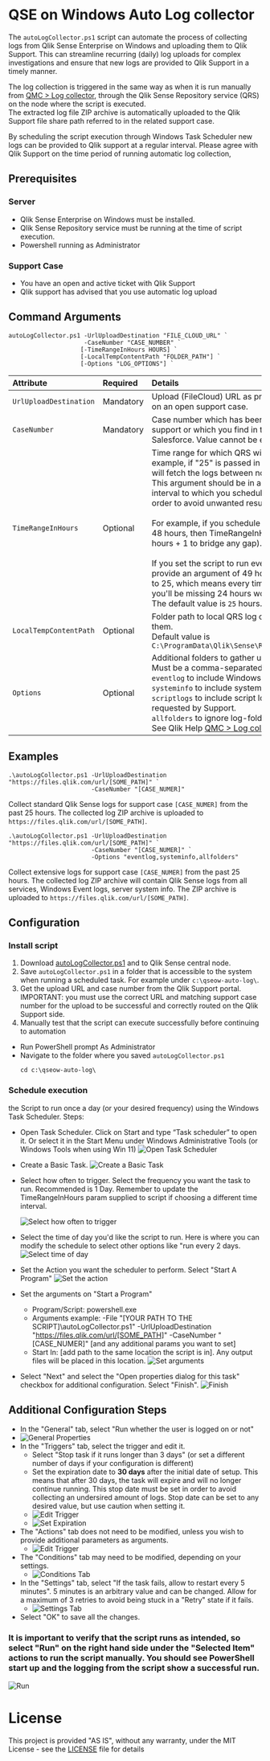 # QSE on Windows Auto Log collector

The `autoLogCollector.ps1` script can automate the process of collecting logs from Qlik Sense Enterprise on Windows and uploading them to Qlik Support. This can streamline recurring (daily) log uploads for complex investigations and ensure that new logs are provided to Qlik Support in a timely manner.  

The log collection is triggered in the same way as when it is run manually from [QMC > Log collector](https://help.qlik.com/en-US/sense-admin/Subsystems/DeployAdministerQSE/Content/Sense_DeployAdminister/QSEoW/Administer_QSEoW/Managing_QSEoW/log-collector.htm), through the Qlik Sense Repository service (QRS) on the node where the script is executed.  
The extracted log file ZIP archive is automatically uploaded to the Qlik Support file share path referred to in the related support case. 

By scheduling the script execution through Windows Task Scheduler new logs can be provided to Qlik support at a regular interval. Please agree with Qlik Support on the time period of running automatic log collection, 

## Prerequisites 
### Server
- Qlik Sense Enterprise on Windows must be installed.
- Qlik Sense Repository service must be running at the time of script execution.
- Powershell running as Administrator
### Support Case
- You have an open and active ticket with Qlik Support
- Qlik support has advised that you use automatic log upload

## Command Arguments
```
autoLogCollector.ps1 -UrlUploadDestination "FILE_CLOUD_URL" `
                     -CaseNumber "CASE_NUMBER" `
                    [-TimeRangeInHours HOURS] `
                    [-LocalTempContentPath "FOLDER_PATH"] `
                    [-Options "LOG_OPTIONS"] `
```

| Attribute                | Required   | Details                                          |
| :---                     | :---       | :---
| `UrlUploadDestination`   | Mandatory  | Upload (FileCloud) URL as provided by Qlik Support on an open support case.  |
| `CaseNumber`             | Mandatory  | Case number which has been communicated by support or which you find in the case portal in Salesforce. Value cannot be empty. |
| `TimeRangeInHours`       | Optional   | Time range for which QRS will fetch logs. For example, if "25" is passed in as an argument, QRS will fetch the logs between now and 25 hours ago. <BR/> This argument should be in accordance with the time interval to which you schedule this script to run in order to avoid unwanted results. <BR/> <BR/>For example, if you schedule this script to run every 48 hours, then TimeRangeInHours should be 49 (48 hours + 1 to bridge any gap). <BR/> <BR/> If you set the script to run every 48 hours and do not provide an argument of 49 hours, then it will default to 25, which means every time the script executes, you'll be missing 24 hours worth of logs. <BR/> The default value is `25` hours. |
| `LocalTempContentPath`   | Optional   | Folder path to local QRS log output after collecting them. <BR/> Default value is `C:\ProgramData\Qlik\Sense\Repository\TempContent\` |
| `Options`                | Optional   | Additional folders to gather upon log collection. <BR/> Must be a comma-separated value of options:<BR/>`eventlog` to include Windows event logs.<BR/>`systeminfo` to include system information. <BR/>`scriptlogs` to include script log files. Only use if requested by Support.  <BR/>`allfolders` to ignore log-folder filter and export all. <BR/> See Qlik Help [QMC > Log collector](https://help.qlik.com/en-US/sense-admin/Subsystems/DeployAdministerQSE/Content/Sense_DeployAdminister/QSEoW/Administer_QSEoW/Managing_QSEoW/log-collector.htm) for more details. |

## Examples

```
.\autoLogCollector.ps1 -UrlUploadDestination "https://files.qlik.com/url/[SOME_PATH]" `
                       -CaseNumber "[CASE_NUMER]"
```

Collect standard Qlik Sense logs for support case `[CASE_NUMER]` from the past 25 hours. 
The collected log ZIP archive is uploaded to `https://files.qlik.com/url/[SOME_PATH]`.

```
.\autoLogCollector.ps1 -UrlUploadDestination "https://files.qlik.com/url/[SOME_PATH]" `
                       -CaseNumber "[CASE_NUMER]" `
                       -Options "eventlog,systeminfo,allfolders"
```

Collect extensive logs for support case `[CASE_NUMER]` from the past 25 hours. 
The collected log ZIP archive will contain Qlik Sense logs from all services, Windows Event logs, server system info.
The ZIP archive is uploaded to `https://files.qlik.com/url/[SOME_PATH]`.

## Configuration

### Install script

1. Download [autoLogCollector.ps1](https://raw.githubusercontent.com/qlik-product-success/qseow-auto-log-collector/main/autoLogCollector.ps1) and to Qlik Sense central node. 
2. Save `autoLogCollector.ps1` in a folder that is accessible to the system when running a scheduled task. For example under `c:\qseow-auto-log\`.
3. Get the upload URL and case number from the Qlik Support portal. <BR/> IMPORTANT: you must use the correct URL and matching support case number for the upload to be successful and correctly routed on the Qlik Support side.
4. Manually test that the script can execute successfully before continuing to automation
  - Run PowerShell prompt As Administrator
  - Navigate to the folder where you saved `autoLogCollector.ps1`
      ```
      cd c:\qseow-auto-log\
      ```

### Schedule execution

the Script to run once a day (or your desired frequency) using the Windows Task Scheduler.
Steps:
- Open Task Scheduler. Click on Start and type “Task scheduler” to open it. Or select it in the Start Menu under Windows Administrative Tools (or Windows Tools when using Win 11)
  ![Open Task Scheduler](/images/1.png "Open Task Scheduler")
- Create a Basic Task.
![Create a Basic Task](/images/2.png "Create a Basic Task")
- Select how often to trigger. Select the frequency you want the task to run. Recommended is 1 Day. Remember to update the TimeRangeInHours param supplied to script if choosing a different time interval.

  ![Select how often to trigger](/images/3.png "Select how often to trigger")
- Select the time of day you'd like the script to run. Here is where you can modify the schedule to select other options like "run every 2 days.
  ![Select time of day](/images/4.png "Select time of day to run")
- Set the Action you want the scheduler to perform. Select "Start A Program"
  ![Set the action](/images/5.png "Set the action")
- Set the arguments on "Start a Program"
    - Program/Script: powershell.exe
    - Arguments example: -File "[YOUR PATH TO THE SCRIPT]\autoLogCollector.ps1" -UrlUploadDestination "https://files.qlik.com/url/[SOME_PATH]" -CaseNumber "[CASE_NUMER]" [and any additional params you want to set]
    - Start In: [add path to the same location the script is in]. Any output files will be placed in this location.
![Set arguments](/images/6.png "Set the action")

- Select "Next" and select the "Open properties dialog for this task" checkbox for additional configuration. Select "Finish".
![Finish](/images/7.png "Finish")


## Additional Configuration Steps
- In the "General" tab, select "Run whether the user is logged on or not"
- ![General Properties](/images/8.png "General Properties")
- In the "Triggers" tab, select the trigger and edit it.
    - Select "Stop task if it runs longer than 3 days" (or set a different number of days if your configuration is different)
    - Set the expiration date to **30 days** after the initial date of setup. This means that after 30 days, the task will expire and will no longer continue running. This stop date must be set in order to avoid collecting an undersired amount of logs. Stop date can be set to any desired value, but use caution when setting it.
    -  ![Edit Trigger](/images/9.png "Edit Trigger")
    -  ![Set Expiration](/images/10.png "Set Expiration")
- The "Actions" tab does not need to be modified, unless you wish to provide additional parameters as arguments.
    -  ![Edit Trigger](/images/11.png "Edit Trigger")
- The "Conditions" tab may need to be modified, depending on your settings.
    -  ![Conditions Tab](/images/12.png "Conditions Tab")
- In the "Settings" tab, select "If the task fails, allow to restart every 5 minutes". 5 minutes is an arbitrary value and can be changed. Allow for a maximum of 3 retries to avoid being stuck in a "Retry" state if it fails.
    -  ![Settings Tab](/images/13.png "Settings Tab")
- Select "OK" to save all the changes. 

### It is important to verify that the script runs as intended, so select "Run" on the right hand side under the "Selected Item" actions to run the script manually. You should see PowerShell start up and the logging from the script show a successful run.
![Run](/images/14.png "Run")

# License
This project is provided "AS IS", without any warranty, under the MIT License - see the [LICENSE](./LICENSE) file for details
